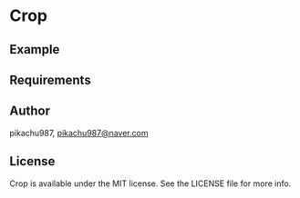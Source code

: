 # Crop


## Example

## Requirements

## Author

pikachu987, pikachu987@naver.com

## License

Crop is available under the MIT license. See the LICENSE file for more info.
